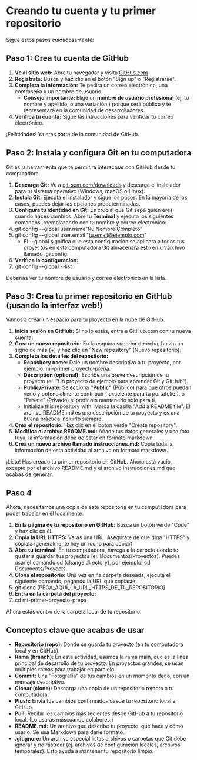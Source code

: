 # Creando tu cuenta y tu primer repositorio
Sigue estos pasos cuidadosamente:
## Paso 1: Crea tu cuenta de GitHub
1. **Ve al sitio web:** Abre tu navegador y visita [GitHub.com](https://github.com/)
2. **Regístrate:** Busca y haz clic en el botón "Sign up" o "Registrarse".
3. **Completa la información:** Te pedirá un correo electrónico, una contraseña y un nombre de usuario.
    - **Consejo importante:** Elige un **nombre de usuario profesional** (ej. tu nombre y apellido, o una variación.) porque será público y te representará en la comunidad de desarrolladores.
4. **Verifica tu cuenta:** Sigue las intrucciones para verificar tu correo electrónico.

¡Felicidades! Ya eres parte de la comunidad de GitHub.
## Paso 2: Instala y configura Git en tu computadora
Git es la herramienta que te permitira interactuar con GitHub desde tu computadora.
1. **Descarga Git:** Ve a [git-scm.com/downloads](https://git-scm.com/downloads) y descarga el instalador para tu sistema operativo (Windows, macOS o Linux).
2. **Instala Git:** Ejecuta el instalador y sigue los pasos. En la mayoría de los casos, puedes dejar las 
opciones predeterminadas.
3. **Configura tu identidad en Git:**  Es crucial que Git sepa quién eres cuando haces cambios. Abre tu **Terminal** y ejecuta los siguientes comandos, reemplazando con tu nombre y correo electrónico: 
4. git config --global user.name"Ru Nombre Completo"
5. git config --global user.email "tu.email@ejemplo.com" 
    - El --global significa que esta configuracion se aplicara a todos tus proyectos en esta computadora Git almacenara esto en un archivo llamado .gitconfig.
6. **Verifica la configuracion:**
7. git config --global --list

Deberías ver tu nombre de usuario y correo electrónico en la lista.
## Paso 3: Crea tu primer repositorio en GitHub (¡usando la interfaz web!)
Vamos a crear un espacio para tu proyecto en la nube de GitHub. 
1. **Inicia sesión en GitHub:** Si no lo estás, entra a GitHub.com con tu nueva cuenta. 
2. **Crea un nuevo repositorio:** En la esquina superior derecha, busca un signo de más (+) y haz clic en 
"New repository" (Nuevo repositorio). 
3. **Completa los detalles del repositorio:**  
    - **Repository name:** Dale un nombre descriptivo a tu proyecto, por ejemplo: mi-primer
    proyecto-prepa. 
    - **Description (optional):** Escribe una breve descripción de tu proyecto (ej. "Un proyecto de 
    ejemplo para aprender Git y GitHub"). 
    - **Public/Private:** Selecciona **"Public"** (Público) para que otros puedan verlo y 
    potencialmente contribuir (¡excelente para tu portafolio!), o "Private" (Privado) si prefieres 
    mantenerlo solo para ti. 
    - Initialize this repository with: Marca la casilla "Add a README file". El archivo 
    README.md es una descripción de tu proyecto y es una buena práctica incluirlo siempre.
4. **Crea el repositorio:** Haz clic en el botón verde "Create repository". 
5. **Modifica el archivo README.md:** Añade tus datos generales y una foto tuya, la información debe 
de estar en formato markdown. 
6. **Crea un nuevo archivo llamado instrucciones.md:** Copia toda la información de esta actividad al 
archivo en formato markdown. 

¡Listo! Has creado tu primer repositorio en GitHub. Ahora está vacío, excepto por el archivo README.md y 
el archivo instrucciones.md que acabas de generar.
## Paso 4
Ahora, necesitamos una copia de este repositoria en tu computadora para poder trabajar en él localmente.
1. **En la página de tu repositorio en GitHub:** Busca un botón verde "Code" y haz clic en él.
2. **Copia la URL HTTPS:** Verás una URL. Asegúrate de que diga "HTTPS" y cópiala (generalmente hay un icono para copiar)
3. **Abre tu terminal:** En tu computadora, navega a la carpeta donde te gustaría guardar tus proyectos (ej. Documentos/Proyectos). Puedes usar el comando cd (change directory), por ejemplo: cd Documents/Proyects.
4. **Clona el repositorio:** Una vez en ña carpeta deseada, ejecuta el siguiente comando, pegando la URL que copiaste:
5. git clone  [PEGA_AQUÍ_LA_URL_HTTPS_DE_TU_REPOSITORIO]
6. **Entra en la carpeta del proyecto:**
7. cd mi-primer-proyecto-prepa

Ahora estás dentro de la carpeta local de tu repositorio.
## Conceptos clave que acabas de usar
- **Repositorio (repo):** Donde se guarda tu proyecto (en tu computadora local y en GitHub).
- **Rama (branch):** En esta actividad, usamos la rama main, que es la linea principal de desarrollo de tu proyecto. En proyectos grandes, se usan múltiples ramas para trabajar en paralelo.
- **Commit:** Una "Fotografía" de tus cambios en un momento dado, con un mensaje descriptivo.
- **Clonar (clone):** Descarga una copia de un repositorio remoto a tu computadora.
- **Plush:** Envia tus cambios confirmados desde tu repositorio local a GitHub.
- **Pull:** Recibir los cambios más recientes desde GitHub a tu repositorio local. (Lo usarás máscuando colabores.)
- **README.md:** Un archivo que describe tu proyecto. qué hace y cómo usarlo. Se usa Markdown para darle formato.
- **.gitignore:** Un archivo especial listas archivos o carpetas que Git debe ignorar y no rastrear (ej. archivos de configuración locales, archivos temporales). Esto ayuda a mantener tu repositorio limpio.

